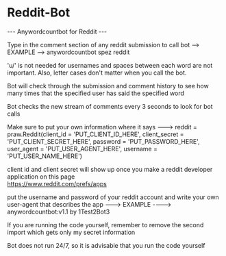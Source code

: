 # Reddit-Bot

--- Anywordcountbot for Reddit ---

Type in the comment section of any reddit submission to call bot --> EXAMPLE -->    anywordcountbot   spez   reddit

'u/' is not needed for usernames and spaces between each word are not important. Also, letter cases don't matter when you call the bot.

Bot will check through the submission and comment history to see how many times that the specified user has said the specified word

Bot checks the new stream of comments every 3 seconds to look for bot calls


Make sure to put your own information where it says ---> reddit = praw.Reddit(client_id = 'PUT_CLIENT_ID_HERE',
                                                                              client_secret = 'PUT_CLIENT_SECRET_HERE',
                                                                              password = 'PUT_PASSWORD_HERE',
                                                                              user_agent = 'PUT_USER_AGENT_HERE',
                                                                              username = 'PUT_USER_NAME_HERE')

client id and client secret will show up once you make a reddit developer application on this page     
https://www.reddit.com/prefs/apps

put the username and password of your reddit account and write your own user-agent that describes the app ---> EXAMPLE ----> anywordcountbot:v1.1 by 1Test2Bot3

If you are running the code yourself, remember to remove the second import which gets only my secret information

Bot does not run 24/7, so it is advisable that you run the code yourself

